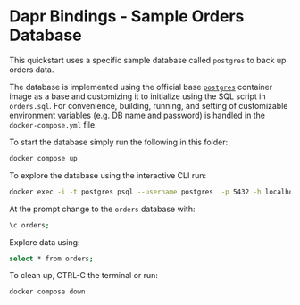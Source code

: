 # Dapr Bindings - Sample Orders Database

This quickstart uses a specific sample database called `postgres` to back up orders data.  

The database is implemented using the official base [`postgres`](https://hub.docker.com/_/postgres) container image as a base and customizing it to initialize using the SQL script in `orders.sql`.  For convenience, building, running, and setting of customizable environment variables (e.g. DB name and password) is handled in the `docker-compose.yml` file.

To start the database simply run the following in this folder:
```bash
docker compose up
```

To explore the database using the interactive CLI run:
```bash
docker exec -i -t postgres psql --username postgres  -p 5432 -h localhost --no-password
```

At the prompt change to the `orders` database with:
```bash
\c orders;
```

Explore data using:
```bash
select * from orders;
```

To clean up, CTRL-C the terminal or run:
```bash
docker compose down
```
